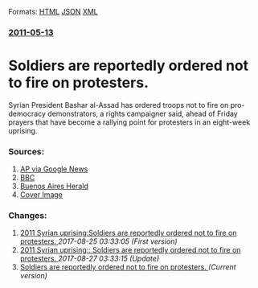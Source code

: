 
Formats: [HTML](/news/2011/05/13/soldiers-are-reportedly-ordered-not-to-fire-on-protesters.html)  [JSON](/news/2011/05/13/soldiers-are-reportedly-ordered-not-to-fire-on-protesters.json)  [XML](/news/2011/05/13/soldiers-are-reportedly-ordered-not-to-fire-on-protesters.xml)  

### [2011-05-13](/news/2011/05/13/index.md)

##### 
# Soldiers are reportedly ordered not to fire on protesters. 

Syrian President Bashar al-Assad has ordered troops not to fire on pro-democracy demonstrators, a rights campaigner said, ahead of Friday prayers that have become a rallying point for protesters in an eight-week uprising.


### Sources:

1. [AP via Google News](http://www.google.com/hostednews/ap/article/ALeqM5gR_t8lQfdxC9_XuOgNIg5aB8qOxA?docId=b2135663d47c409a8de30ca188294224)
2. [BBC](http://www.bbc.co.uk/news/world-middle-east-13391828)
3. [Buenos Aires Herald](http://www.buenosairesherald.com/article/66907/syrias-assad-reported-to-have-ordered-no-shooting)
3. [Cover Image](/files/imagenes//201105/66907_12_160126.jpg)

### Changes:

1. [2011 Syrian uprising:Soldiers are reportedly ordered not to fire on protesters. ](/news/2011/05/13/2011-syrian-uprising-psoldiers-are-reportedly-ordered-not-to-fire-on-protesters.md) _2017-08-25 03:33:05 (First version)_
2. [2011 Syrian uprising:: Soldiers are reportedly ordered not to fire on protesters. ](/news/2011/05/13/2011-syrian-uprising-soldiers-are-reportedly-ordered-not-to-fire-on-protesters.md) _2017-08-27 03:33:15 (Update)_
2. [Soldiers are reportedly ordered not to fire on protesters. ](/news/2011/05/13/soldiers-are-reportedly-ordered-not-to-fire-on-protesters.md) _(Current version)_
